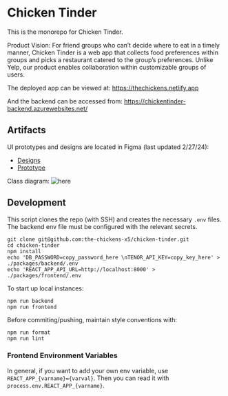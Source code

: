 # Chicken Tinder

This is the monorepo for Chicken Tinder.

Product Vision: For friend groups who can’t decide where to eat in a timely manner, Chicken Tinder is a web app that collects food preferences within groups and picks a restaurant catered to the group’s preferences. Unlike Yelp, our product enables collaboration within customizable groups of users.

The deployed app can be viewed at: https://thechickens.netlify.app

And the backend can be accessed from: https://chickentinder-backend.azurewebsites.net/

## Artifacts

UI prototypes and designs are located in Figma (last updated 2/27/24):

-   [Designs](https://www.figma.com/file/NYJDxRDX5nzyrkO2d03S7I/Chicken-Tinder?type=design&node-id=0%3A1&mode=design&t=a2ww8RXXaC2aStSE-1)
-   [Prototype](https://www.figma.com/proto/NYJDxRDX5nzyrkO2d03S7I/Chicken-Tinder?type=design&node-id=269-111&t=7F6iy4C3B3gihSNp-0&scaling=min-zoom&starting-point-node-id=269%3A111&show-proto-sidebar=1)

Class diagram: ![here](./docs/schema.png)

## Development

This script clones the repo (with SSH) and creates the necessary `.env` files. The backend env file must be configured with the relevant secrets.

```
git clone git@github.com:the-chickens-x5/chicken-tinder.git
cd chicken-tinder
npm install
echo 'DB_PASSWORD=copy_password_here \nTENOR_API_KEY=copy_key_here' > ./packages/backend/.env
echo 'REACT_APP_API_URL=http://localhost:8000' > ./packages/frontend/.env
```

To start up local instances:

```
npm run backend
npm run frontend
```

Before commiting/pushing, maintain style conventions with:

```
npm run format
npm run lint
```

### Frontend Environment Variables

In general, if you want to add your own env variable, use `REACT_APP_{varname}={varval}`. Then you can read it with `process.env.REACT_APP_{varname}`.
